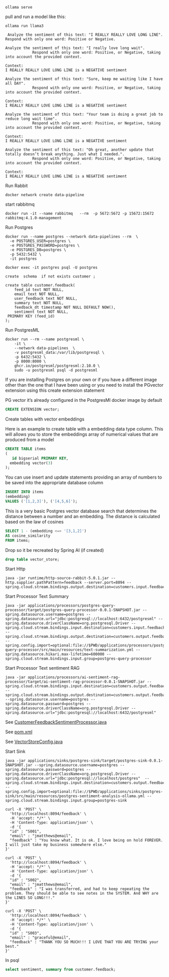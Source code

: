 

```shell
ollama serve
```

pull and run a model like this:

```shell
ollama run llama3
```

```text
 Analyze the sentiment of this text: "I REALLY REALLY LOVE LONG LINE". Respond with only one word: Positive or Negative.

```

```text
Analyze the sentiment of this text: "I really love long wait".
            Respond with only one word: Positive, or Negative, taking into account the provided context.

Context:
I REALLY REALLY LOVE LONG LINE is a NEGATIVE sentiment
```


```text
Analyze the sentiment of this text: "Sure, keep me waiting like I have all DAY".
            Respond with only one word: Positive, or Negative, taking into account the provided context.

Context:
I REALLY REALLY LOVE LONG LINE is a NEGATIVE sentiment
```

```text
Analyze the sentiment of this text: "Your team is doing a great job to reduce long wait time".
            Respond with only one word: Positive, or Negative, taking into account the provided context.

Context:
I REALLY REALLY LOVE LONG LINE is a NEGATIVE sentiment
```


```text
Analyze the sentiment of this text: "Oh great, another update that totally doesn’t break anything. Just what I needed.".
            Respond with only one word: Positive, or Negative, taking into account the provided context.

Context:
I REALLY REALLY LOVE LONG LINE is a NEGATIVE sentiment
```


Run Rabbit

```shell
docker network create data-pipeline
```

start rabbitmq
```shell
docker run -it --name rabbitmq   --rm  -p 5672:5672 -p 15672:15672  rabbitmq:4.1.0-management 
```


Run Postgres

```shell
docker run --name postgres --network data-pipelines --rm  \
  -e POSTGRES_USER=postgres \
  -e POSTGRES_PASSWORD=postgres \
  -e POSTGRES_DB=postgres \
  -p 5432:5432 \
  -it postgres    
```

```shell
docker exec -it postgres psql -U postgres
```


```shell
create  schema  if not exists customer ;

create table customer.feedback(
    feed_id text NOT NULL,
    email text NOT NULL,
    user_feedback text NOT NULL,
    summary text NOT NULL,
    feedback_dt timestamp NOT NULL DEFAULT NOW(),
    sentiment text NOT NULL,
 PRIMARY KEY (feed_id)
);
```

Run PostgresML

```shell
docker run --rm --name postgresml \
    -it \
    --network data-pipelines  \
    -v postgresml_data:/var/lib/postgresql \
    -p 6432:5432 \
    -p 8000:8000 \
    ghcr.io/postgresml/postgresml:2.10.0 \
    sudo -u postgresml psql -d postgresml
```

If you are installing Postgres on your own or if you have a different image other than the one that I have been using or you need to install the PGvector extension using this create extension statement

PG vector it’s already configured in the PostgresMl  docker image by default


```sql
CREATE EXTENSION vector;
```



Create tables with vector embeddings

Here is an example  to create table with a embedding data type column. This will allows you to store the embeddings array of numerical values that are produced from a model

```sql
CREATE TABLE items 
(
   id bigserial PRIMARY KEY, 
  embedding vector(3)
);

```

You can use insert and update statements providing an array of numbers to be saved into the appropriate database column

```sql
INSERT INTO items 
(embedding) 
VALUES ('[1,2,3]'), ('[4,5,6]');

```

This is a very basic Postgres vector database search that  determines the distance between a number and an embedding. The distance is calculated based on the law of cosines

```sql
SELECT 1 - (embedding <=> '[3,1,2]') 
AS cosine_similarity 
FROM items;

```

Drop so it be recreated by Spring AI (if created)

```sql
drop table vector_store;
```



Start Http


```shell
java -jar runtime/http-source-rabbit-5.0.1.jar --http.supplier.pathPattern=feedback --server.port=8094 --spring.cloud.stream.bindings.output.destination=customers.input.feedback
```


Start Processor Text Summary



```shell
java -jar applications/processors/postgres-query-processor/target/postgres-query-processor-0.0.1-SNAPSHOT.jar --spring.datasource.username=postgres --spring.datasource.url="jdbc:postgresql://localhost:6432/postgresml" --spring.datasource.driverClassName=org.postgresql.Driver --spring.cloud.stream.bindings.input.destination=customers.input.feedback --spring.cloud.stream.bindings.output.destination=customers.output.feedback.summary --spring.config.import=optional:file://$PWD/applications/processors/postgres-query-processor/src/main/resources/text-summarization.yml --spring.datasource.hikari.max-lifetime=600000 --spring.cloud.stream.bindings.input.group=postgres-query-processor
```
Start Processor Text sentiment RAG

```shell
java -jar applications/processors/ai-sentiment-rag-processor/target/ai-sentiment-rag-processor-0.0.1-SNAPSHOT.jar --spring.cloud.stream.bindings.input.destination=customers.output.feedback.summary --spring.cloud.stream.bindings.output.destination=customers.output.feedback.sentiment --spring.datasource.username=postgres --spring.datasource.password=postgres --spring.datasource.driverClassName=org.postgresql.Driver --spring.datasource.url="jdbc:postgresql://localhost:6432/postgresml" 
```

See [CustomerFeedbackSentimentProcessor.java](../applications/processors/ai-sentiment-rag-processor/src/main/java/ai/data/pipeline/sentiment/processor/CustomerFeedbackSentimentProcessor.java)

See [pom.xml](../applications/processors/ai-sentiment-rag-processor/pom.xml)

See [VectorStoreConfig.java](../applications/processors/ai-sentiment-rag-processor/src/main/java/ai/data/pipeline/sentiment/VectorStoreConfig.java)





Start Sink


```shell
java -jar applications/sinks/postgres-sink/target/postgres-sink-0.0.1-SNAPSHOT.jar --spring.datasource.username=postgres --spring.datasource.password=postgres --spring.datasource.driverClassName=org.postgresql.Driver --spring.datasource.url="jdbc:postgresql://localhost/postgres"  --spring.cloud.stream.bindings.input.destination=customers.output.feedback.sentiment --spring.config.import=optional:file://$PWD/applications/sinks/postgres-sink/src/main/resources/postgres-sentiment-analysis-ollama.yml --spring.cloud.stream.bindings.input.group=postgres-sink
```



```shell
curl -X 'POST' \
  'http://localhost:8094/feedback' \
  -H 'accept: */*' \
  -H 'Content-Type: application/json' \
  -d '{
  "id" : "S001",
  "email" : "jmatthews@email",
  "feedback" : "You know what. It is ok. I love being on hold FOREVER. I will just take my business somewhere else."
}'
```



```shell
curl -X 'POST' \
  'http://localhost:8094/feedback' \
  -H 'accept: */*' \
  -H 'Content-Type: application/json' \
  -d '{
  "id" : "S002",
  "email" : "jmatthews@email",
  "feedback" : "I was transferred, and had to keep repeating the problem. They should be able to see notes in the SYSTEM. And WHY are the LINES SO LONG!!!."
}'
```


```shell
curl -X 'POST' \
  'http://localhost:8094/feedback' \
  -H 'accept: */*' \
  -H 'Content-Type: application/json' \
  -d '{
  "id" : "S003",
  "email" : "graceful@email",
  "feedback" : "THANK YOU SO MUCH!!! I LOVE THAT YOU ARE TRYING your best."
}'
```



In psql

```sql
select sentiment, summary from customer.feedback;

```

